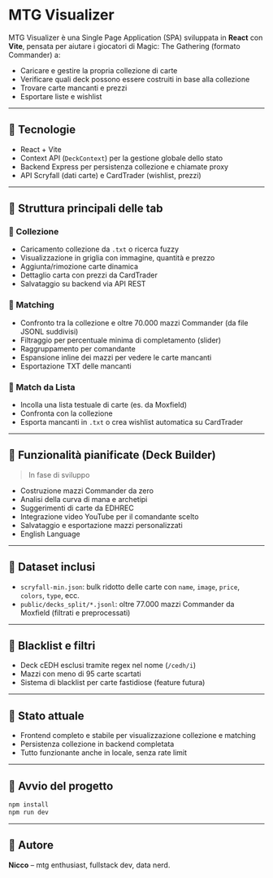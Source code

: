 # MTG Visualizer

MTG Visualizer è una Single Page Application (SPA) sviluppata in **React** con **Vite**, pensata per aiutare i giocatori di Magic: The Gathering (formato Commander) a:

- Caricare e gestire la propria collezione di carte
- Verificare quali deck possono essere costruiti in base alla collezione
- Trovare carte mancanti e prezzi
- Esportare liste e wishlist

---

## 🔧 Tecnologie

- React + Vite
- Context API (`DeckContext`) per la gestione globale dello stato
- Backend Express per persistenza collezione e chiamate proxy
- API Scryfall (dati carte) e CardTrader (wishlist, prezzi)

---

## 📁 Struttura principali delle tab

### 📃 Collezione

- Caricamento collezione da `.txt` o ricerca fuzzy
- Visualizzazione in griglia con immagine, quantità e prezzo
- Aggiunta/rimozione carte dinamica
- Dettaglio carta con prezzi da CardTrader
- Salvataggio su backend via API REST

### 🧮 Matching

- Confronto tra la collezione e oltre 70.000 mazzi Commander (da file JSONL suddivisi)
- Filtraggio per percentuale minima di completamento (slider)
- Raggruppamento per comandante
- Espansione inline dei mazzi per vedere le carte mancanti
- Esportazione TXT delle mancanti

### 🔗 Match da Lista

- Incolla una lista testuale di carte (es. da Moxfield)
- Confronta con la collezione
- Esporta mancanti in `.txt` o crea wishlist automatica su CardTrader

---

## 🚀 Funzionalità pianificate (Deck Builder)

> In fase di sviluppo

- Costruzione mazzi Commander da zero
- Analisi della curva di mana e archetipi
- Suggerimenti di carte da EDHREC
- Integrazione video YouTube per il comandante scelto
- Salvataggio e esportazione mazzi personalizzati
- English Language

---

## 📁 Dataset inclusi

- `scryfall-min.json`: bulk ridotto delle carte con `name`, `image`, `price`, `colors`, `type`, ecc.
- `public/decks_split/*.jsonl`: oltre 77.000 mazzi Commander da Moxfield (filtrati e preprocessati)

---

## 🚫 Blacklist e filtri

- Deck cEDH esclusi tramite regex nel nome (`/cedh/i`)
- Mazzi con meno di 95 carte scartati
- Sistema di blacklist per carte fastidiose (feature futura)

---

## 📅 Stato attuale

- Frontend completo e stabile per visualizzazione collezione e matching
- Persistenza collezione in backend completata
- Tutto funzionante anche in locale, senza rate limit

---

## 🚀 Avvio del progetto

```bash
npm install
npm run dev
```

---

## 💪 Autore

**Nicco** – mtg enthusiast, fullstack dev, data nerd.

